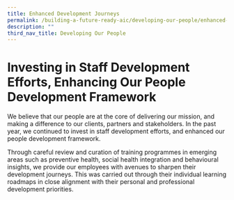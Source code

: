 ```yaml
---
title: Enhanced Development Journeys
permalink: /building-a-future-ready-aic/developing-our-people/enhanced-development-journeys/
description: ""
third_nav_title: Developing Our People
---
```

# Investing in Staff Development Efforts, Enhancing Our People Development Framework
We believe that our people are at the core of delivering our mission, and making a difference to our clients, partners and stakeholders. In the past year, we continued to invest in staff development efforts, and enhanced our people development framework.  
  
Through careful review and curation of training programmes in emerging areas such as preventive health, social health integration and behavioural insights, we provide our employees with avenues to sharpen their development journeys. This was carried out through their individual learning roadmaps in close alignment with their personal and professional development priorities.